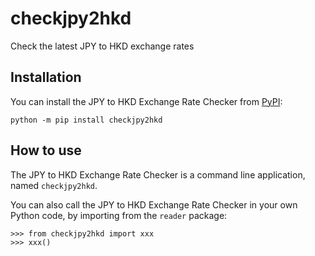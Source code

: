 # checkjpy2hkd
Check the latest JPY to HKD exchange rates

## Installation
You can install the JPY to HKD Exchange Rate Checker from [PyPI](https://pypi.org/project/checkjpy2hkd/):

    python -m pip install checkjpy2hkd

## How to use
The JPY to HKD Exchange Rate Checker is a command line application, named `checkjpy2hkd`.

You can also call the JPY to HKD Exchange Rate Checker in your own Python code, by importing from the `reader` package:

    >>> from checkjpy2hkd import xxx
    >>> xxx()